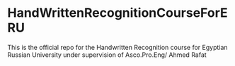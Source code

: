 # HandWrittenRecognitionCourseForERU
This is the official repo for the Handwritten Recognition course for Egyptian Russian University under supervision of Asco.Pro.Eng/ Ahmed Rafat
